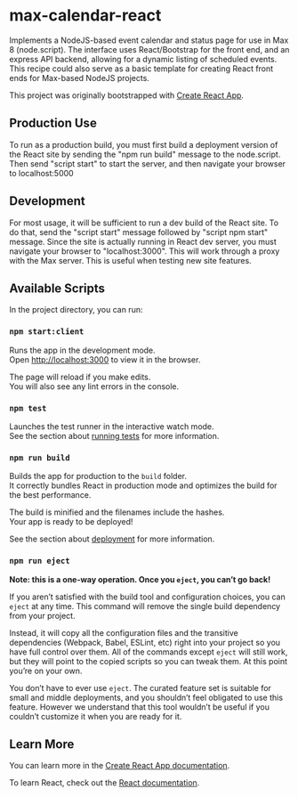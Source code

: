 # max-calendar-react

Implements a NodeJS-based event calendar and status page for use in Max 8 (node.script). The interface uses React/Bootstrap for the front end, and an express API backend, allowing for a dynamic listing of scheduled events. This recipe could also serve as a basic template for creating React front ends for Max-based NodeJS projects.

This project was originally bootstrapped with [Create React App](https://github.com/facebook/create-react-app).

## Production Use

To run as a production build, you must first build a deployment version of the React site by sending the "npm run build" message to the node.script. Then send "script start" to start the server, and then navigate your browser to localhost:5000

## Development

For most usage, it will be sufficient to run a dev build of the React site. To do that, send the "script start" message followed by "script npm start" message. Since the site is actually running in React dev server, you must navigate your browser to "localhost:3000". This will work through a proxy with the Max server. This is useful when testing new site features.

## Available Scripts

In the project directory, you can run:

### `npm start:client`

Runs the app in the development mode.<br>
Open [http://localhost:3000](http://localhost:3000) to view it in the browser.

The page will reload if you make edits.<br>
You will also see any lint errors in the console.

### `npm test`

Launches the test runner in the interactive watch mode.<br>
See the section about [running tests](https://facebook.github.io/create-react-app/docs/running-tests) for more information.

### `npm run build`

Builds the app for production to the `build` folder.<br>
It correctly bundles React in production mode and optimizes the build for the best performance.

The build is minified and the filenames include the hashes.<br>
Your app is ready to be deployed!

See the section about [deployment](https://facebook.github.io/create-react-app/docs/deployment) for more information.

### `npm run eject`

**Note: this is a one-way operation. Once you `eject`, you can’t go back!**

If you aren’t satisfied with the build tool and configuration choices, you can `eject` at any time. This command will remove the single build dependency from your project.

Instead, it will copy all the configuration files and the transitive dependencies (Webpack, Babel, ESLint, etc) right into your project so you have full control over them. All of the commands except `eject` will still work, but they will point to the copied scripts so you can tweak them. At this point you’re on your own.

You don’t have to ever use `eject`. The curated feature set is suitable for small and middle deployments, and you shouldn’t feel obligated to use this feature. However we understand that this tool wouldn’t be useful if you couldn’t customize it when you are ready for it.

## Learn More

You can learn more in the [Create React App documentation](https://facebook.github.io/create-react-app/docs/getting-started).

To learn React, check out the [React documentation](https://reactjs.org/).


